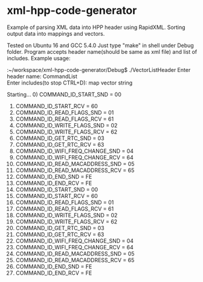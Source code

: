 # xml-hpp-code-generator
Example of parsing XML data into HPP header using RapidXML. Sorting output data into mappings and vectors.

Tested on Ubuntu 16 and GCC 5.4.0
Just type "make" in shell under Debug folder.
Program accepts header name(should be same as xml file) and list of includes.
Example usage:

:~/workspace/xml-hpp-code-generator/Debug$ ./VectorListHeader 
Enter header name:
CommandList    
Enter includes(to stop CTRL+D):
map
vector
string

Starting...
0) COMMAND_ID_START_SND = 00
1) COMMAND_ID_START_RCV = 60
2) COMMAND_ID_READ_FLAGS_SND = 01
3) COMMAND_ID_READ_FLAGS_RCV = 61
4) COMMAND_ID_WRITE_FLAGS_SND = 02
5) COMMAND_ID_WRITE_FLAGS_RCV = 62
6) COMMAND_ID_GET_RTC_SND = 03
7) COMMAND_ID_GET_RTC_RCV = 63
8) COMMAND_ID_WIFI_FREQ_CHANGE_SND = 04
9) COMMAND_ID_WIFI_FREQ_CHANGE_RCV = 64
10) COMMAND_ID_READ_MACADDRESS_SND = 05
11) COMMAND_ID_READ_MACADDRESS_RCV = 65
12) COMMAND_ID_END_SND = FE
13) COMMAND_ID_END_RCV = FE
0) COMMAND_ID_START_SND = 00
1) COMMAND_ID_START_RCV = 60
2) COMMAND_ID_READ_FLAGS_SND = 01
3) COMMAND_ID_READ_FLAGS_RCV = 61
4) COMMAND_ID_WRITE_FLAGS_SND = 02
5) COMMAND_ID_WRITE_FLAGS_RCV = 62
6) COMMAND_ID_GET_RTC_SND = 03
7) COMMAND_ID_GET_RTC_RCV = 63
8) COMMAND_ID_WIFI_FREQ_CHANGE_SND = 04
9) COMMAND_ID_WIFI_FREQ_CHANGE_RCV = 64
10) COMMAND_ID_READ_MACADDRESS_SND = 05
11) COMMAND_ID_READ_MACADDRESS_RCV = 65
12) COMMAND_ID_END_SND = FE
13) COMMAND_ID_END_RCV = FE
